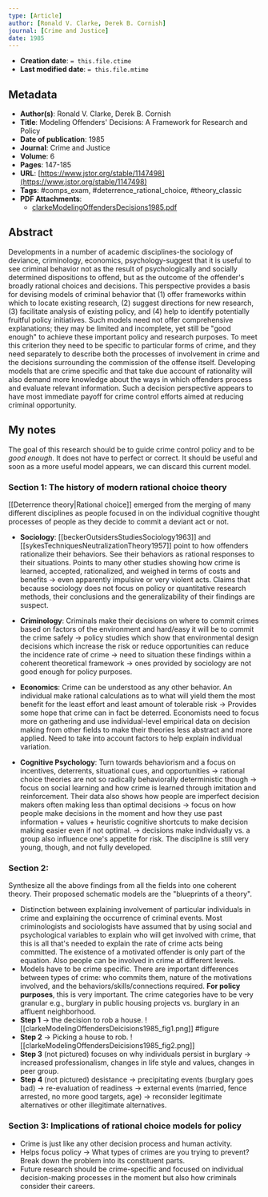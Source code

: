 ```yaml
---
type: [Article]
author: [Ronald V. Clarke, Derek B. Cornish]
journal: [Crime and Justice]
date: 1985
---
```


* **Creation date**: `= this.file.ctime`
* **Last modified date**: `= this.file.mtime`

## Metadata

* **Author(s)**: Ronald V. Clarke, Derek B. Cornish
* **Title**: Modeling Offenders' Decisions: A Framework for Research and Policy
* **Date of publication**: 1985
* **Journal**: Crime and Justice
* **Volume**: 6
* **Pages**: 147-185
* **URL**: [https://www.jstor.org/stable/1147498](https://www.jstor.org/stable/1147498)
* **Tags**: #comps_exam, #deterrence_rational_choice, #theory_classic
* **PDF Attachments**:
  * [clarkeModelingOffendersDecisions1985.pdf](zotero://open-pdf/library/items/2WMTCPTT)

## Abstract

Developments in a number of academic disciplines-the sociology of deviance, criminology, economics, psychology-suggest that it is useful to see criminal behavior not as the result of psychologically and socially determined dispositions to offend, but as the outcome of the offender's broadly rational choices and decisions. This perspective provides a basis for devising models of criminal behavior that (1) offer frameworks within which to locate existing research, (2) suggest directions for new research, (3) facilitate analysis of existing policy, and (4) help to identify potentially fruitful policy initiatives. Such models need not offer comprehensive explanations; they may be limited and incomplete, yet still be "good enough" to achieve these important policy and research purposes. To meet this criterion they need to be specific to particular forms of crime, and they need separately to describe both the processes of involvement in crime and the decisions surrounding the commission of the offense itself. Developing models that are crime specific and that take due account of rationality will also demand more knowledge about the ways in which offenders process and evaluate relevant information. Such a decision perspective appears to have most immediate payoff for crime control efforts aimed at reducing criminal opportunity.

## My notes

The goal of this research should be to guide crime control policy and to be *good enough*. It does not have to perfect or correct. It should be useful and soon as a more useful model appears, we can discard this current model.

### Section 1: The history of modern rational choice theory

[[Deterrence theory|Rational choice]] emerged from the merging of many different disciplines as people focused in on the individual cognitive thought processes of people as they decide to commit a deviant act or not.

* **Sociology**: [[beckerOutsidersStudiesSociology1963]] and [[sykesTechniquesNeutralizationTheory1957]] point to how offenders rationalize their behaviors. See their behaviors as rational responses to their situations. Points to many other studies showing how crime is learned, accepted, rationalized, and weighed in terms of costs and benefits -> even apparently impulsive or very violent acts. Claims that because sociology does not focus on policy or quantitative research methods, their conclusions and the generalizability of their findings are suspect.
  
* **Criminology**: Criminals make their decisions on where to commit crimes based on factors of the environment and hard/easy it will be to commit the crime safely -> policy studies which show that environmental design decisions which increase the risk or reduce opportunities can reduce the incidence rate of crime -> need to situation these findings within a coherent theoretical framework -> ones provided by sociology are not good enough for policy purposes.
  
* **Economics**: Crime can be understood as any other behavior. An individual make rational calculations as to what will yield them the most benefit for the least effort and least amount of tolerable risk -> Provides some hope that crime can in fact be deterred. Economists need to focus more on gathering and use individual-level empirical data on decision making from other fields to make their theories less abstract and more applied. Need to take into account factors to help explain individual variation.
  
* **Cognitive Psychology**: Turn towards behaviorism and a focus on incentives, deterrents, situational cues, and opportunities -> rational choice theories are not so radically behaviorally deterministic though -> focus on social learning and how crime is learned through imitation and reinforcement. Their data also shows how people are imperfect decision makers often making less than optimal decisions -> focus on how people make decisions in the moment and how they use past information + values + heuristic cognitive shortcuts to make decision making easier even if not optimal. -> decisions make individually vs. a group also influence one's appetite for risk. The discipline is still very young, though, and not fully developed.

### Section 2: 

Synthesize all the above findings from all the fields into one coherent theory. Their proposed schematic models are the "blueprints of a theory".

* Distinction between explaining involvement of particular individuals in crime and explaining the occurrence of criminal events. Most criminologists and sociologists have assumed that by using social and psychological variables to explain who will get involved with crime, that this is all that's needed to explain the rate of crime acts being committed. The existence of a motivated offender is only part of the equation. Also people can be involved in crime at different levels.
* Models have to be crime specific. There are important differences between types of crime: who commits them, nature of the motivations involved, and the behaviors/skills/connections required. **For policy purposes**, this is very important. The crime categories have to be very granular e.g., burglary in public housing projects vs. burglary in an affluent neighborhood.
* **Step 1** -> the decision to rob a house.
![[clarkeModelingOffendersDeicisions1985_fig1.png]]
#figure 
* **Step 2** -> Picking a house to rob.
![[clarkeModelingOffendersDeicisions1985_fig2.png]]
* **Step 3** (not pictured) focuses on why individuals persist in burglary -> increased professionalism, changes in life style and values, changes in peer group.
* **Step 4** (not pictured) desistance -> precipitating events (burglary goes bad) -> re-evaluation of readiness -> external events (married, fence arrested, no more good targets, age) -> reconsider legitimate alternatives or other illegitimate alternatives.

### Section 3: Implications of rational choice models for policy

* Crime is just like any other decision process and human activity.
* Helps focus policy -> What types of crimes are you trying to prevent? Break down the problem into its constituent parts.
* Future research should be crime-specific and focused on individual decision-making processes in the moment but also how criminals consider their careers.
